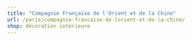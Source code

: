 ```yaml
---
title: "Compagnie Française de l'Orient et de la Chine"
url: /paris/compagnie-francaise-de-lorient-et-de-la-chine/
shop: décoration intérieure
---
```

